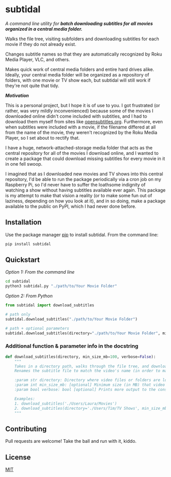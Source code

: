 # subtidal

*A command line utility for **batch downloading subtitles for all movies organized in a central media folder.***

Walks the file tree, visiting subfolders and downloading subtitles for each movie if they do not already exist.

Changes subtitle names so that they are automatically recognized by Roku Media Player, VLC, and others.

Makes quick work of central media folders and entire hard drives alike. Ideally, your central media folder will be organized as a repository of folders, with one movie or TV show each, but subtidal will still work if they're not quite that tidy.

***Motivation***

This is a personal project, but I hope it is of use to you. I got frustrated (or rather, was very mildly inconvenienced) because some of the movies I downloaded online didn't come included with subtitles, and I had to download them myself from sites like [opensubtitles.org](https://opensubtitles.org). Furthermore, even when subtitles were included with a movie, if the filename differed at all from the name of the movie, they weren't recognized by the Roku Media Player, so I set about to rectify that.

I have a huge, network-attached-storage media folder that acts as the central repository for all of the movies I download online, and I wanted to create a package that could download missing subtitles for every movie in it in one fell swoop. 

I imagined that as I downloaded new movies and TV shows into this central repository, I'd be able to run the package periodically via a cron job on my Raspberry Pi, so I'd never have to suffer the loathsome indignity of watching a show without having subtitles available ever again. This package is my attempt to make that vision a reality (or to make some fun out of laziness, depending on how you look at it), and in so doing, make a package available to the public on PyPI, which I had never done before.

## Installation

Use the package manager [pip](https://pip.pypa.io/en/stable/) to install subtidal. From the command line:

```bash
pip install subtidal
```

## Quickstart
*Option 1: From the command line*

```bash
cd subtidal
python3 subtidal.py "./path/to/Your Movie Folder"
```

*Option 2: From Python*

```python
from subtidal import download_subtitles

# path only
subtidal.download_subtitles("./path/to/Your Movie Folder")

# path + optional parameters
subtidal.download_subtitles(directory="./path/to/Your Movie Folder", min_size_mb=100, verbose=True)
```

### Additional function & parameter info in the docstring
```python
def download_subtitles(directory, min_size_mb=100, verbose=False):
    """
    Takes in a directory path, walks through the file tree, and downloads subtitles for any video files found.
    Renames the subtitle file to match the video's name (in order to make it compatible with Roku Media Player.)

    :param str directory: Directory where video files or folders are located.
    :param int min_size_mb: [optional] Minimum size (in MB) that video files must be for subtitles to be downloaded.
    :param bool verbose: bool [optional] Prints more output to the console.

    Examples:
    1. download_subtitles('./Users/Laura/Movies')
    2. download_subtitles(directory='./Users/Tim/TV Shows', min_size_mb=250, verbose=True)
    """
```


## Contributing
Pull requests are welcome! Take the ball and run with it, kiddo.

## License
[MIT](https://choosealicense.com/licenses/mit/)
